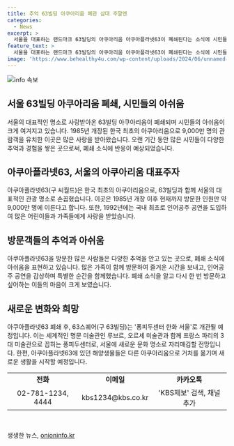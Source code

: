 ```yaml
---
title: 추억 63빌딩 아쿠아리움 폐관 삼대 주말엔
categories:
  - News
excerpt: >
  서울을 대표하는 랜드마크 63빌딩의 아쿠아리움 아쿠아플라넷63이 폐쇄된다는 소식에 시민들의 아쉬움이 크다. 63빌딩과 함께 서울 구경의 장소로 사랑받았던 아쿠아플라넷63은 한국 최초의 아쿠아리움으로 약 9,000만 명의 관람객을 유치했으며, 인어공주 공연과 해양생물 전시로 사랑받아왔다. 폐쇄 후 63아트가 위치하던 곳은 퐁피두센터 한화 서울로 변모하며 관심을 모은다. 종료되는 아쿠아리움을 그리워하는 시민들의 반응과 새로운 시작에 대한 기대가 크다.
feature_text: >
  서울을 대표하는 랜드마크 63빌딩의 아쿠아리움 아쿠아플라넷63이 폐쇄된다는 소식에 시민들의 아쉬움이 크다. 63빌딩과 함께 서울 구경의 장소로 사랑받았던 아쿠아플라넷63은 한국 최초의 아쿠아리움으로 약 9,000만 명의 관람객을 유치했으며, 인어공주 공연과 해양생물 전시로 사랑받아왔다. 폐쇄 후 63아트가 위치하던 곳은 퐁피두센터 한화 서울로 변모하며 관심을 모은다. 종료되는 아쿠아리움을 그리워하는 시민들의 반응과 새로운 시작에 대한 기대가 크다.
image: 'https://www.behealthy4u.com/wp-content/uploads/2024/06/unnamed-file.png'
---
```


<p><img src="https://www.behealthy4u.com/wp-content/uploads/2024/06/unnamed-file.png" alt="info 속보" /></p>

<h2 data-ke-size="size26">서울 63빌딩 아쿠아리움 폐쇄, 시민들의 아쉬움</h2>

<p data-ke-size="size16">서울의 대표적인 명소로 사랑받아온 63빌딩 아쿠아리움이 폐쇄되며 시민들의 아쉬움이 크게 여겨지고 있습니다. 1985년 개장된 한국 최초의 아쿠아리움으로 9,000만 명의 관람객을 유치한 이곳은 많은 사랑을 받아왔습니다. 오랜 기간 동안 많은 시민들이 다양한 추억과 경험을 쌓은 곳으로써, 폐쇄 소식에 반응이 예상되었습니다.</p>

<h2 data-ke-size="size26">아쿠아플라넷63, 서울의 아쿠아리움 대표주자</h2>

<p data-ke-size="size16">아쿠아플라넷63(구 씨월드)은 한국 최초의 아쿠아리움으로, 63빌딩과 함께 서울의 대표적인 관광 명소로 손꼽혔습니다. 이곳은 1985년 개장 이후 현재까지 방문한 인원만 약 9,000만 명에 이른다고 합니다. 또한, 1992년에는 국내 최초로 인어공주 공연을 도입하여 많은 어린이들과 가족들에게 사랑을 받았습니다.</p>

<h2 data-ke-size="size26">방문객들의 추억과 아쉬움</h2>

<p data-ke-size="size16">아쿠아플라넷63을 방문한 많은 사람들은 다양한 추억을 안고 있는 곳으로, 폐쇄 소식에 아쉬움을 표현하고 있습니다. 많은 가족이 함께 방문하여 즐거운 시간을 보내고, 인어공주 공연을 감상하며 특별한 순간을 함께했습니다. 폐쇄 소식을 알고 다시 한 번 방문하고 싶어하는 이들의 마음이 크게 보였습니다.</p>

<h2 data-ke-size="size26">새로운 변화와 희망</h2>

<p data-ke-size="size16">아쿠아플라넷63 폐쇄 후, 63스퀘어(구 63빌딩)는 '퐁피두센터 한화 서울'로 개관될 예정입니다. 이는 세계적인 명문 미술관인 루브르, 오르세 미술관과 함께 프랑스 파리의 3대 미술관으로 꼽히는 퐁피두센터로, 서울에 새로운 문화 명소로 자리매김할 전망입니다. 한편, 아쿠아플라넷63에 있던 해양생물들은 다른 아쿠아리움으로 거처를 옮기며 새로운 생활을 시작할 예정입니다.</p>

<table>
<tbody>
<tr>
<td style="text-align: center; height: 17px;"><b>전화</b></td>
<td style="text-align: center; height: 17px;"><b>이메일</b></td>
<td style="text-align: center; height: 17px;"><b>카카오톡</b></td>
</tr>
<tr>
<td style="text-align: center; height: 17px;">02-781-1234, 4444</td>
<td style="text-align: center; height: 17px;">kbs1234@kbs.co.kr</td>
<td style="text-align: center; height: 17px;">'KBS제보' 검색, 채널 추가</td>
</tr>
</tbody>
</table>

<p data-ke-size="size16">&nbsp;</p>
생생한 뉴스, <a href="https://onioninfo.kr" rel="dofollow">onioninfo.kr</a>


